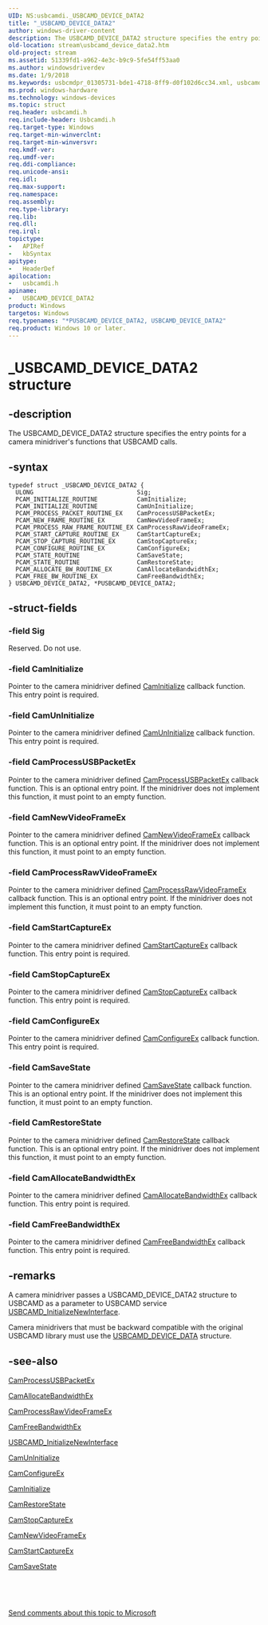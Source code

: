 ```yaml
---
UID: NS:usbcamdi._USBCAMD_DEVICE_DATA2
title: "_USBCAMD_DEVICE_DATA2"
author: windows-driver-content
description: The USBCAMD_DEVICE_DATA2 structure specifies the entry points for a camera minidriver's functions that USBCAMD calls.
old-location: stream\usbcamd_device_data2.htm
old-project: stream
ms.assetid: 51339fd1-a962-4e3c-b9c9-5fe54ff53aa0
ms.author: windowsdriverdev
ms.date: 1/9/2018
ms.keywords: usbcmdpr_01305731-bde1-4718-8ff9-d0f102d6cc34.xml, usbcamdi/PUSBCAMD_DEVICE_DATA2, stream.usbcamd_device_data2, usbcamdi/USBCAMD_DEVICE_DATA2, USBCAMD_DEVICE_DATA2 structure [Streaming Media Devices], *PUSBCAMD_DEVICE_DATA2, USBCAMD_DEVICE_DATA2, PUSBCAMD_DEVICE_DATA2, PUSBCAMD_DEVICE_DATA2 structure pointer [Streaming Media Devices], _USBCAMD_DEVICE_DATA2
ms.prod: windows-hardware
ms.technology: windows-devices
ms.topic: struct
req.header: usbcamdi.h
req.include-header: Usbcamdi.h
req.target-type: Windows
req.target-min-winverclnt: 
req.target-min-winversvr: 
req.kmdf-ver: 
req.umdf-ver: 
req.ddi-compliance: 
req.unicode-ansi: 
req.idl: 
req.max-support: 
req.namespace: 
req.assembly: 
req.type-library: 
req.lib: 
req.dll: 
req.irql: 
topictype:
-	APIRef
-	kbSyntax
apitype:
-	HeaderDef
apilocation:
-	usbcamdi.h
apiname:
-	USBCAMD_DEVICE_DATA2
product: Windows
targetos: Windows
req.typenames: "*PUSBCAMD_DEVICE_DATA2, USBCAMD_DEVICE_DATA2"
req.product: Windows 10 or later.
---
```


# _USBCAMD_DEVICE_DATA2 structure


## -description


The USBCAMD_DEVICE_DATA2 structure specifies the entry points for a camera minidriver's functions that USBCAMD calls.


## -syntax


````
typedef struct _USBCAMD_DEVICE_DATA2 {
  ULONG                             Sig;
  PCAM_INITIALIZE_ROUTINE           CamInitialize;
  PCAM_INITIALIZE_ROUTINE           CamUnInitialize;
  PCAM_PROCESS_PACKET_ROUTINE_EX    CamProcessUSBPacketEx;
  PCAM_NEW_FRAME_ROUTINE_EX         CamNewVideoFrameEx;
  PCAM_PROCESS_RAW_FRAME_ROUTINE_EX CamProcessRawVideoFrameEx;
  PCAM_START_CAPTURE_ROUTINE_EX     CamStartCaptureEx;
  PCAM_STOP_CAPTURE_ROUTINE_EX      CamStopCaptureEx;
  PCAM_CONFIGURE_ROUTINE_EX         CamConfigureEx;
  PCAM_STATE_ROUTINE                CamSaveState;
  PCAM_STATE_ROUTINE                CamRestoreState;
  PCAM_ALLOCATE_BW_ROUTINE_EX       CamAllocateBandwidthEx;
  PCAM_FREE_BW_ROUTINE_EX           CamFreeBandwidthEx;
} USBCAMD_DEVICE_DATA2, *PUSBCAMD_DEVICE_DATA2;
````


## -struct-fields




### -field Sig

Reserved. Do not use.


### -field CamInitialize

Pointer to the camera minidriver defined <a href="..\usbcamdi\nc-usbcamdi-pcam_initialize_routine.md">CamInitialize</a> callback function. This entry point is required.


### -field CamUnInitialize

Pointer to the camera minidriver defined <a href="https://msdn.microsoft.com/library/windows/hardware/ff557646">CamUnInitialize</a> callback function. This entry point is required.


### -field CamProcessUSBPacketEx

Pointer to the camera minidriver defined <a href="..\usbcamdi\nc-usbcamdi-pcam_process_packet_routine_ex.md">CamProcessUSBPacketEx</a> callback function. This is an optional entry point. If the minidriver does not implement this function, it must point to an empty function.


### -field CamNewVideoFrameEx

Pointer to the camera minidriver defined <a href="..\usbcamdi\nc-usbcamdi-pcam_new_frame_routine_ex.md">CamNewVideoFrameEx</a> callback function. This is an optional entry point. If the minidriver does not implement this function, it must point to an empty function.


### -field CamProcessRawVideoFrameEx

Pointer to the camera minidriver defined <a href="..\usbcamdi\nc-usbcamdi-pcam_process_raw_frame_routine_ex.md">CamProcessRawVideoFrameEx</a> callback function. This is an optional entry point. If the minidriver does not implement this function, it must point to an empty function.


### -field CamStartCaptureEx

Pointer to the camera minidriver defined <a href="..\usbcamdi\nc-usbcamdi-pcam_start_capture_routine_ex.md">CamStartCaptureEx</a> callback function. This entry point is required.


### -field CamStopCaptureEx

Pointer to the camera minidriver defined <a href="..\usbcamdi\nc-usbcamdi-pcam_stop_capture_routine_ex.md">CamStopCaptureEx</a> callback function. This entry point is required.


### -field CamConfigureEx

Pointer to the camera minidriver defined <a href="..\usbcamdi\nc-usbcamdi-pcam_configure_routine_ex.md">CamConfigureEx</a> callback function. This entry point is required.


### -field CamSaveState

Pointer to the camera minidriver defined <a href="https://msdn.microsoft.com/library/windows/hardware/ff557635">CamSaveState</a> callback function. This is an optional entry point. If the minidriver does not implement this function, it must point to an empty function.


### -field CamRestoreState

Pointer to the camera minidriver defined <a href="..\usbcamdi\nc-usbcamdi-pcam_state_routine.md">CamRestoreState</a> callback function. This is an optional entry point. If the minidriver does not implement this function, it must point to an empty function.


### -field CamAllocateBandwidthEx

Pointer to the camera minidriver defined <a href="..\usbcamdi\nc-usbcamdi-pcam_allocate_bw_routine_ex.md">CamAllocateBandwidthEx</a> callback function. This entry point is required.


### -field CamFreeBandwidthEx

Pointer to the camera minidriver defined <a href="..\usbcamdi\nc-usbcamdi-pcam_free_bw_routine_ex.md">CamFreeBandwidthEx</a> callback function. This entry point is required.


## -remarks



A camera minidriver passes a USBCAMD_DEVICE_DATA2 structure to USBCAMD as a parameter to USBCAMD service <a href="..\usbcamdi\nf-usbcamdi-usbcamd_initializenewinterface.md">USBCAMD_InitializeNewInterface</a>.

Camera minidrivers that must be backward compatible with the original USBCAMD library must use the <a href="..\usbcamdi\ns-usbcamdi-_usbcamd_device_data.md">USBCAMD_DEVICE_DATA</a> structure.




## -see-also

<a href="..\usbcamdi\nc-usbcamdi-pcam_process_packet_routine_ex.md">CamProcessUSBPacketEx</a>



<a href="..\usbcamdi\nc-usbcamdi-pcam_allocate_bw_routine_ex.md">CamAllocateBandwidthEx</a>



<a href="..\usbcamdi\nc-usbcamdi-pcam_process_raw_frame_routine_ex.md">CamProcessRawVideoFrameEx</a>



<a href="..\usbcamdi\nc-usbcamdi-pcam_free_bw_routine_ex.md">CamFreeBandwidthEx</a>



<a href="..\usbcamdi\nf-usbcamdi-usbcamd_initializenewinterface.md">USBCAMD_InitializeNewInterface</a>



<a href="https://msdn.microsoft.com/library/windows/hardware/ff557646">CamUnInitialize</a>



<a href="..\usbcamdi\nc-usbcamdi-pcam_configure_routine_ex.md">CamConfigureEx</a>



<a href="..\usbcamdi\nc-usbcamdi-pcam_initialize_routine.md">CamInitialize</a>



<a href="..\usbcamdi\nc-usbcamdi-pcam_state_routine.md">CamRestoreState</a>



<a href="..\usbcamdi\nc-usbcamdi-pcam_stop_capture_routine_ex.md">CamStopCaptureEx</a>



<a href="..\usbcamdi\nc-usbcamdi-pcam_new_frame_routine_ex.md">CamNewVideoFrameEx</a>



<a href="..\usbcamdi\nc-usbcamdi-pcam_start_capture_routine_ex.md">CamStartCaptureEx</a>



<a href="https://msdn.microsoft.com/library/windows/hardware/ff557635">CamSaveState</a>



 

 

<a href="mailto:wsddocfb@microsoft.com?subject=Documentation%20feedback [stream\stream]:%20USBCAMD_DEVICE_DATA2 structure%20 RELEASE:%20(1/9/2018)&amp;body=%0A%0APRIVACY STATEMENT%0A%0AWe use your feedback to improve the documentation. We don't use your email address for any other purpose, and we'll remove your email address from our system after the issue that you're reporting is fixed. While we're working to fix this issue, we might send you an email message to ask for more info. Later, we might also send you an email message to let you know that we've addressed your feedback.%0A%0AFor more info about Microsoft's privacy policy, see http://privacy.microsoft.com/en-us/default.aspx." title="Send comments about this topic to Microsoft">Send comments about this topic to Microsoft</a>


